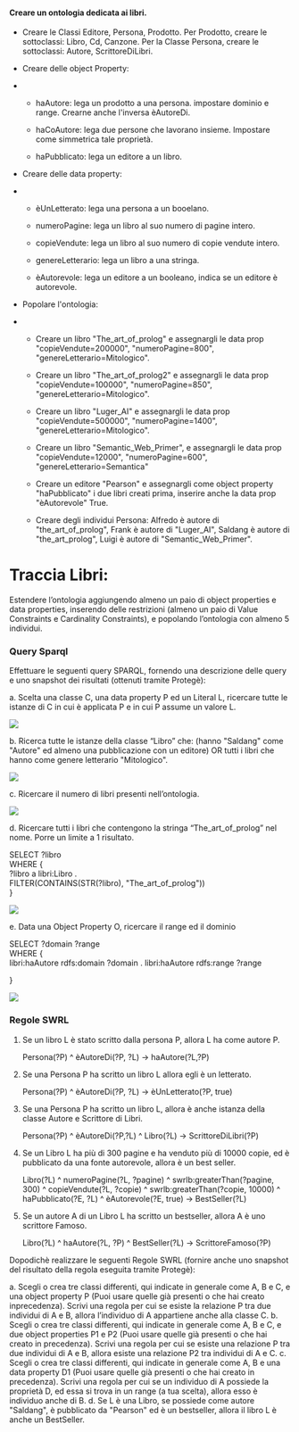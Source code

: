 #### Creare un ontologia dedicata ai libri.

- Creare le Classi Editore, Persona, Prodotto. Per Prodotto, creare le sottoclassi: Libro, Cd, Canzone. Per la Classe Persona, creare le sottoclassi: Autore, ScrittoreDiLibri. 

- Creare delle object Property: 

- - haAutore: lega un prodotto a una persona. impostare dominio e range. Crearne anche l'inversa èAutoreDi.
  
  - haCoAutore: lega due persone che lavorano insieme. Impostare come simmetrica tale proprietà. 
  
  - haPubblicato: lega un editore a un libro.

- Creare delle data property: 

- - èUnLetterato: lega una persona a un booelano. 
  
  - numeroPagine: lega un libro al suo numero di pagine intero. 
  
  - copieVendute: lega un libro al suo numero di copie vendute intero. 
  
  - genereLetterario: lega un libro a una stringa. 
  
  - èAutorevole: lega un editore a un booleano, indica se un editore è autorevole. 

- Popolare l'ontologia: 

- - Creare un libro "The_art_of_prolog" e assegnargli le data prop "copieVendute=200000", "numeroPagine=800", "genereLetterario=Mitologico".
  
  - Creare un libro "The_art_of_prolog2" e assegnargli le data prop "copieVendute=100000", "numeroPagine=850", "genereLetterario=Mitologico".
  
  - Creare un libro "Luger_AI" e assegnargli le data prop "copieVendute=500000", "numeroPagine=1400",  "genereLetterario=Mitologico". 
  
  - Creare un libro "Semantic_Web_Primer", e assegnargli le data prop "copieVendute=12000", "numeroPagine=600", "genereLetterario=Semantica"
  
  - Creare un editore "Pearson" e assegnargli come object property "haPubblicato" i due libri creati prima, inserire anche la data prop "èAutorevole" True. 
  
  - Creare degli individui Persona: Alfredo è autore di "the_art_of_prolog", Frank è autore di "Luger_AI", Saldang è autore di "the_art_prolog", Luigi è autore di "Semantic_Web_Primer". 

# Traccia Libri:

Estendere l’ontologia aggiungendo almeno un paio di object properties e data
properties, inserendo delle restrizioni (almeno un paio di Value Constraints e
Cardinality Constraints), e popolando l’ontologia con almeno 5 individui.

### Query Sparql

Effettuare le seguenti query SPARQL, fornendo una descrizione delle query e uno
snapshot dei risultati (ottenuti tramite Protegè):

a. Scelta una classe C, una data property P ed un Literal L, ricercare tutte le
istanze di C in cui è applicata P e in cui P assume un valore L.

![](/home/paolo/.config/marktext/images/2025-02-03-13-08-37-image.png)

b. Ricerca tutte le istanze della classe “Libro” che: (hanno "Saldang" come "Autore" ed almeno una pubblicazione con un editore) OR tutti i libri che hanno come genere letterario "Mitologico".

![](/home/paolo/.config/marktext/images/2025-02-03-13-13-29-image.png)

c. Ricercare il numero di libri presenti nell’ontologia.

![](/home/paolo/.config/marktext/images/2025-02-03-13-17-25-image.png)

d. Ricercare tutti i libri che contengono la stringa “The_art_of_prolog” nel nome.
Porre un limite a 1 risultato.

SELECT ?libro  
WHERE {  
  ?libro a libri:Libro .  
  FILTER(CONTAINS(STR(?libro), "The_art_of_prolog"))  
} 

![](/home/paolo/.config/marktext/images/2025-02-03-13-25-06-image.png)

e. Data una Object Property O, ricercare il range ed il dominio



SELECT ?domain ?range  
WHERE {  
    libri:haAutore rdfs:domain ?domain . 
    libri:haAutore rdfs:range ?range

} 



![](/home/paolo/.config/marktext/images/2025-02-03-13-20-47-image.png)

### Regole SWRL

1. Se un libro L è stato scritto dalla persona P, allora L ha come autore P. 
   
   Persona(?P) ^ èAutoreDi(?P, ?L) -> haAutore(?L,?P)

2. Se una Persona P ha scritto un libro L allora egli è un letterato. 
   
   Persona(?P) ^ èAutoreDi(?P, ?L) -> èUnLetterato(?P, true)

3. Se una Persona P ha scritto un libro L, allora è anche istanza della classe Autore e Scrittore di Libri. 
   
   Persona(?P) ^ èAutoreDi(?P,?L) ^ Libro(?L) -> ScrittoreDiLibri(?P)

4. Se un Libro L ha più di 300 pagine e ha venduto più di 10000 copie, ed è pubblicato da una fonte autorevole, allora è un best seller. 
   
   Libro(?L) ^ numeroPagine(?L, ?pagine) ^ swrlb:greaterThan(?pagine, 300)  ^ copieVendute(?L, ?copie) ^ swrlb:greaterThan(?copie, 10000) ^ haPubblicato(?E, ?L) ^ èAutorevole(?E, true) -> BestSeller(?L)

5. Se un autore A di un Libro L ha scritto un bestseller, allora A è uno scrittore Famoso. 
   
   Libro(?L) ^ haAutore(?L, ?P) ^ BestSeller(?L) -> ScrittoreFamoso(?P)

Dopodichè realizzare le seguenti Regole SWRL (fornire anche uno snapshot del risultato della
regola eseguita tramite Protegè):

a. Scegli o crea tre classi differenti, qui indicate in generale come A, B e C, e una object property P (Puoi usare quelle già presenti o che hai creato inprecedenza).
Scrivi una regola per cui se esiste la relazione P tra due individui di A e B, allora l’individuo di A appartiene anche alla classe C.
b. Scegli o crea tre classi differenti, qui indicate in generale come A, B e C, e due object properties P1 e P2 (Puoi usare quelle già presenti o che hai creato in precedenza).
Scrivi una regola per cui se esiste una relazione P tra due individui di A e B, allora esiste una relazione P2 tra individui di A e C.
c. Scegli o crea tre classi differenti, qui indicate in generale come A, B e una data property D1 (Puoi usare quelle già presenti o che hai creato in precedenza).
Scrivi una regola per cui se un individuo di A possiede la proprietà D, ed essa si trova in un range (a tua scelta), allora esso è individuo anche di B.
d. Se L è una Libro, se possiede come autore "Saldang", è pubblicato da "Pearson" ed è un bestseller, allora il libro L è anche un BestSeller. 
